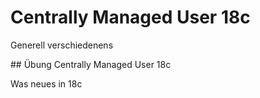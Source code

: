 # Centrally Managed User 18c

Generell verschiedenens

## Übung Centrally Managed User 18c

Was neues in 18c

